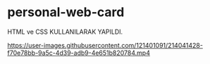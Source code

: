 # personal-web-card

HTML ve CSS KULLANILARAK YAPILDI.

https://user-images.githubusercontent.com/121401091/214041428-f70e78bb-9a5c-4d39-adb9-4e651b820784.mp4

